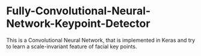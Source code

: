 # Fully-Convolutional-Neural-Network-Keypoint-Detector
This is a Convolutional Neural Network, that is implemented in Keras and try to learn a scale-invariant feature of facial key points.

